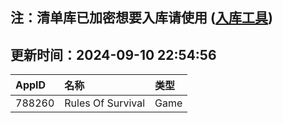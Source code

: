 ## 注：清单库已加密想要入库请使用 ([入库工具](https://github.com/BlankTMing/ManifestAutoUpdate/releases))

## 更新时间：2024-09-10 22:54:56
| AppID | 名称 | 类型  |
| :-------------------- | :----------------------------- | :----------- |
| 788260 | Rules Of Survival| Game |
